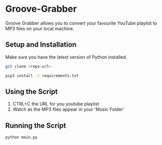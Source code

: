 # Groove-Grabber
Groove Grabber allows you to convert your favourite YouTube playlist to MP3 files on your local machine. 

## Setup and Installation 
Make sure you have the latest version of Python installed.

```bash
git clone <repo-url>
```

```bash
pip3 install -r requirements.txt
```

## Using the Script
1. CTRL+C the URL for you youtube playlist
2. Watch as the MP3 files appear in your 'Music Folder'

## Running the Script
```bash
python main.py
```


